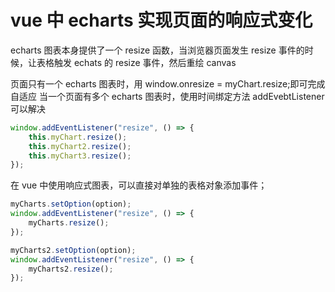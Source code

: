# vue 中 echarts 实现页面的响应式变化

echarts 图表本身提供了一个 resize 函数，当浏览器页面发生 resize 事件的时候，让表格触发 echats 的 resize 事件，然后重绘 canvas

页面只有一个 echarts 图表时，用 window.onresize = myChart.resize;即可完成自适应
当一个页面有多个 echarts 图表时，使用时间绑定方法 addEvebtListener 可以解决

```js
window.addEventListener("resize", () => {
    this.myChart.resize();
    this.myChart2.resize();
    this.myChart3.resize();
});
```

在 vue 中使用响应式图表，可以直接对单独的表格对象添加事件；

```js
myCharts.setOption(option);
window.addEventListener("resize", () => {
    myCharts.resize();
});

myCharts2.setOption(option);
window.addEventListener("resize", () => {
    myCharts2.resize();
});
```
